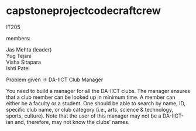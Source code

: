 # capstoneprojectcodecraftcrew
IT205 


members:

Jas Mehta (leader)
<br>
Yug Tejani 
<br>
Visha Sitapara
<br>
Ishti Patel


Problem given -> DA-IICT Club Manager

You need to build a manager for all the DA-IICT clubs. The manager ensures that
a club member can be looked up in minimum time. A member can either be a
faculty or a student. One should be able to search by name, ID, specific club
name, or club category (i.e., arts, science & technology, sports, culture). Note that
the user of this manager may not be a DA-IICT-ian and, therefore, may not know
the clubs’ names.


